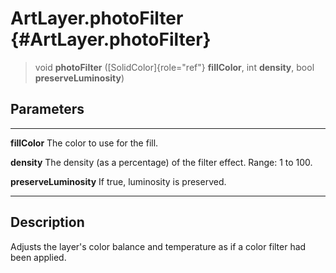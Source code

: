 ArtLayer.photoFilter {#ArtLayer.photoFilter}
====================

> void **photoFilter** ([SolidColor]{role="ref"} **fillColor**, int
> **density**, bool **preserveLuminosity**)

Parameters
----------

  ------------------------ ----------------------------------------------------
  **fillColor**            The color to use for the fill.

  **density**              The density (as a percentage) of the filter effect.
                           Range: 1 to 100.

  **preserveLuminosity**   If true, luminosity is preserved.
  ------------------------ ----------------------------------------------------

Description
-----------

Adjusts the layer\'s color balance and temperature as if a color filter
had been applied.
